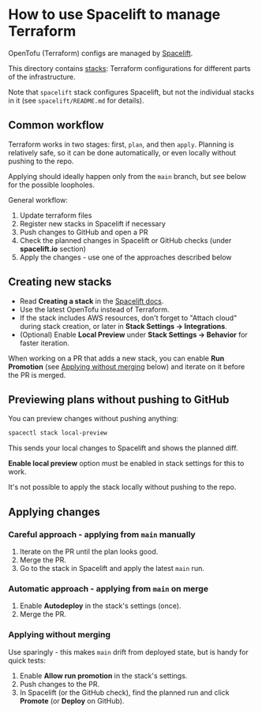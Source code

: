 # How to use Spacelift to manage Terraform

OpenTofu (Terraform) configs are managed by [Spacelift](https://spacelift.io/).

This directory contains [stacks](https://docs.spacelift.io/concepts/stack/creating-a-stack): Terraform configurations for different parts of the infrastructure.

Note that `spacelift` stack configures Spacelift, but not the individual stacks in it (see `spacelift/README.md` for details).

## Common workflow

Terraform works in two stages: first, `plan`, and then `apply`. Planning is relatively safe, so it can be done automatically, or even locally without pushing to the repo.

Applying should ideally happen only from the `main` branch, but see below for the possible loopholes.

General workflow:

1. Update terraform files
2. Register new stacks in Spacelift if necessary
3. Push changes to GitHub and open a PR
4. Check the planned changes in Spacelift or GitHub checks (under **spacelift.io** section)
5. Apply the changes - use one of the approaches described below

## Creating new stacks

- Read **Creating a stack** in the [Spacelift docs](https://docs.spacelift.io/concepts/stack/creating-a-stack).
- Use the latest OpenTofu instead of Terraform.
- If the stack includes AWS resources, don't forget to "Attach cloud" during stack creation, or later in **Stack Settings → Integrations**.
- (Optional) Enable **Local Preview** under **Stack Settings → Behavior** for faster iteration.

When working on a PR that adds a new stack, you can enable **Run Promotion** (see [Applying without merging](#applying-without-merging) below) and iterate on it before the PR is merged.

## Previewing plans without pushing to GitHub

You can preview changes without pushing anything:

```bash
spacectl stack local-preview
```

This sends your local changes to Spacelift and shows the planned diff.

**Enable local preview** option must be enabled in stack settings for this to work.

It's not possible to apply the stack locally without pushing to the repo.

## Applying changes

### Careful approach - applying from `main` manually

1. Iterate on the PR until the plan looks good.
2. Merge the PR.
3. Go to the stack in Spacelift and apply the latest `main` run.

### Automatic approach - applying from `main` on merge

1. Enable **Autodeploy** in the stack's settings (once).
2. Merge the PR.

### Applying without merging

Use sparingly - this makes `main` drift from deployed state, but is handy for quick tests:

1. Enable **Allow run promotion** in the stack's settings.
2. Push changes to the PR.
3. In Spacelift (or the GitHub check), find the planned run and click **Promote** (or **Deploy** on GitHub).
